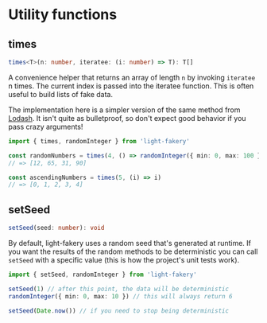# Utility functions

## times

```typescript
times<T>(n: number, iteratee: (i: number) => T): T[]
```

A convenience helper that returns an array of length `n` by invoking `iteratee` n times. The current index is passed into the iteratee function. This is often useful to build lists of fake data.

The implementation here is a simpler version of the same method from [Lodash](https://github.com/lodash/lodash/blob/main/src/times.ts). It isn't quite as bulletproof, so don't expect good behavior if you pass crazy arguments!

```typescript
import { times, randomInteger } from 'light-fakery'

const randomNumbers = times(4, () => randomInteger({ min: 0, max: 100 }))
// => [12, 65, 31, 90]

const ascendingNumbers = times(5, (i) => i)
// => [0, 1, 2, 3, 4]
```

## setSeed

```typescript
setSeed(seed: number): void
```

By default, light-fakery uses a random seed that's generated at runtime. If you want
the results of the random methods to be deterministic you can call `setSeed` with
a specific value (this is how the project's unit tests work).

```typescript
import { setSeed, randomInteger } from 'light-fakery'

setSeed(1) // after this point, the data will be deterministic
randomInteger({ min: 0, max: 10 }) // this will always return 6

setSeed(Date.now()) // if you need to stop being deterministic
```
